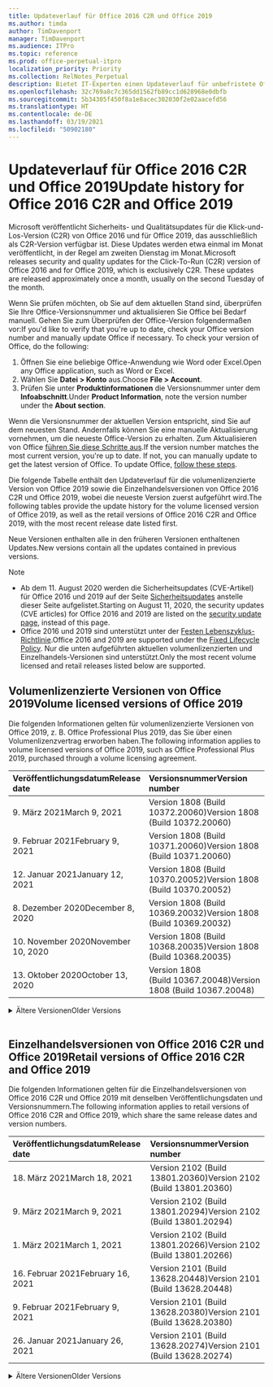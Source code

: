 ```yaml
---
title: Updateverlauf für Office 2016 C2R und Office 2019
ms.author: timda
author: TimDavenport
manager: TimDavenport
ms.audience: ITPro
ms.topic: reference
ms.prod: office-perpetual-itpro
localization_priority: Priority
ms.collection: RelNotes_Perpetual
description: Bietet IT-Experten einen Updateverlauf für unbefristete Office 2016- und 2019-Versionen, die Klick-und-Los (C2R) verwenden.
ms.openlocfilehash: 32c769a8c7c365dd1562fb89cc1d628968e0dbfb
ms.sourcegitcommit: 5b34305f450f8a1e8acec302030f2e02aacefd56
ms.translationtype: HT
ms.contentlocale: de-DE
ms.lasthandoff: 03/19/2021
ms.locfileid: "50902180"
---
```

# <a name="update-history-for-office-2016-c2r-and-office-2019"></a><span data-ttu-id="edc83-103">Updateverlauf für Office 2016 C2R und Office 2019</span><span class="sxs-lookup"><span data-stu-id="edc83-103">Update history for Office 2016 C2R and Office 2019</span></span>

<span data-ttu-id="edc83-p101">Microsoft veröffentlicht Sicherheits- und Qualitätsupdates für die Klick-und-Los-Version (C2R) von Office 2016 und für Office 2019, das ausschließlich als C2R-Version verfügbar ist. Diese Updates werden etwa einmal im Monat veröffentlicht, in der Regel am zweiten Dienstag im Monat.</span><span class="sxs-lookup"><span data-stu-id="edc83-p101">Microsoft releases security and quality updates for the Click-To-Run (C2R) version of Office 2016 and for Office 2019, which is exclusively C2R. These updates are released approximately once a month, usually on the second Tuesday of the month.</span></span>

<span data-ttu-id="edc83-p102">Wenn Sie prüfen möchten, ob Sie auf dem aktuellen Stand sind, überprüfen Sie Ihre Office-Versionsnummer und aktualisieren Sie Office bei Bedarf manuell. Gehen Sie zum Überprüfen der Office-Version folgendermaßen vor:</span><span class="sxs-lookup"><span data-stu-id="edc83-p102">If you'd like to verify that you're up to date, check your Office version number and manually update Office if necessary. To check your version of Office, do the following:</span></span>

  1.    <span data-ttu-id="edc83-108">Öffnen Sie eine beliebige Office-Anwendung wie Word oder Excel.</span><span class="sxs-lookup"><span data-stu-id="edc83-108">Open any Office application, such as Word or Excel.</span></span>
  2.    <span data-ttu-id="edc83-109">Wählen Sie **Datei > Konto** aus.</span><span class="sxs-lookup"><span data-stu-id="edc83-109">Choose **File > Account**.</span></span>
  3.    <span data-ttu-id="edc83-110">Prüfen Sie unter **Produktinformationen** die Versionsnummer unter dem **Infoabschnitt**.</span><span class="sxs-lookup"><span data-stu-id="edc83-110">Under **Product Information**, note the version number under the **About section**.</span></span>

<span data-ttu-id="edc83-p103">Wenn die Versionsnummer der aktuellen Version entspricht, sind Sie auf dem neuesten Stand. Andernfalls können Sie eine manuelle Aktualisierung vornehmen, um die neueste Office-Version zu erhalten. Zum Aktualisieren von Office [führen Sie diese Schritte aus](https://support.office.com/article/2ab296f3-7f03-43a2-8e50-46de917611c5).</span><span class="sxs-lookup"><span data-stu-id="edc83-p103">If the version number matches the most current version, you're up to date. If not, you can manually update to get the latest version of Office. To update Office, [follow these steps](https://support.office.com/article/2ab296f3-7f03-43a2-8e50-46de917611c5).</span></span>


<span data-ttu-id="edc83-114">Die folgende Tabelle enthält den Updateverlauf für die volumenlizenzierte Version von Office 2019 sowie die Einzelhandelsversionen von Office 2016 C2R und Office 2019, wobei die neueste Version zuerst aufgeführt wird.</span><span class="sxs-lookup"><span data-stu-id="edc83-114">The following tables provide the update history for the volume licensed version of Office 2019, as well as the retail versions of Office 2016 C2R and Office 2019, with the most recent release date listed first.</span></span>

<span data-ttu-id="edc83-115">Neue Versionen enthalten alle in den früheren Versionen enthaltenen Updates.</span><span class="sxs-lookup"><span data-stu-id="edc83-115">New versions contain all the updates contained in previous versions.</span></span>


 > [!NOTE]
> - <span data-ttu-id="edc83-116">Ab dem 11. August 2020 werden die Sicherheitsupdates (CVE-Artikel) für Office 2016 und 2019 auf der Seite [Sicherheitsupdates](https://docs.microsoft.com/officeupdates/microsoft365-apps-security-updates) anstelle dieser Seite aufgelistet.</span><span class="sxs-lookup"><span data-stu-id="edc83-116">Starting on August 11, 2020, the security updates (CVE articles) for Office 2016 and 2019 are listed on the [security update page](https://docs.microsoft.com/officeupdates/microsoft365-apps-security-updates), instead of this page.</span></span> 
> - <span data-ttu-id="edc83-117">Office 2016 und 2019 sind unterstützt unter der [Festen Lebenszyklus-Richtlinie](https://docs.microsoft.com/lifecycle/policies/fixed).</span><span class="sxs-lookup"><span data-stu-id="edc83-117">Office 2016 and 2019 are supported under the [Fixed Lifecycle Policy](https://docs.microsoft.com/lifecycle/policies/fixed).</span></span> <span data-ttu-id="edc83-118">Nur die unten aufgeführten aktuellen volumenlizenzierten und Einzelhandels-Versionen sind unterstützt.</span><span class="sxs-lookup"><span data-stu-id="edc83-118">Only the most recent volume licensed and retail releases listed below are supported.</span></span>


## <a name="volume-licensed-versions-of-office-2019"></a><span data-ttu-id="edc83-119">Volumenlizenzierte Versionen von Office 2019</span><span class="sxs-lookup"><span data-stu-id="edc83-119">Volume licensed versions of Office 2019</span></span>
<span data-ttu-id="edc83-120">Die folgenden Informationen gelten für volumenlizenzierte Versionen von Office 2019, z. B. Office Professional Plus 2019, das Sie über einen Volumenlizenzvertrag erworben haben.</span><span class="sxs-lookup"><span data-stu-id="edc83-120">The following information applies to volume licensed versions of Office 2019, such as Office Professional Plus 2019, purchased through a volume licensing agreement.</span></span>

[//]: # (NICHT ENTFERNEN VL TABELLE START)


|<span data-ttu-id="edc83-122">**Veröffentlichungsdatum**</span><span class="sxs-lookup"><span data-stu-id="edc83-122">**Release date**</span></span>|<span data-ttu-id="edc83-123">**Versionsnummer**</span><span class="sxs-lookup"><span data-stu-id="edc83-123">**Version number**</span></span>|
|:-----|:-----|
|<span data-ttu-id="edc83-124">9. März 2021</span><span class="sxs-lookup"><span data-stu-id="edc83-124">March 9, 2021</span></span>|<span data-ttu-id="edc83-125">Version 1808 (Build 10372.20060)</span><span class="sxs-lookup"><span data-stu-id="edc83-125">Version 1808 (Build 10372.20060)</span></span>|
|<span data-ttu-id="edc83-126">9. Februar 2021</span><span class="sxs-lookup"><span data-stu-id="edc83-126">February 9, 2021</span></span>|<span data-ttu-id="edc83-127">Version 1808 (Build 10371.20060)</span><span class="sxs-lookup"><span data-stu-id="edc83-127">Version 1808 (Build 10371.20060)</span></span>|
|<span data-ttu-id="edc83-128">12. Januar 2021</span><span class="sxs-lookup"><span data-stu-id="edc83-128">January 12, 2021</span></span>|<span data-ttu-id="edc83-129">Version 1808 (Build 10370.20052)</span><span class="sxs-lookup"><span data-stu-id="edc83-129">Version 1808 (Build 10370.20052)</span></span>|
|<span data-ttu-id="edc83-130">8. Dezember 2020</span><span class="sxs-lookup"><span data-stu-id="edc83-130">December 8, 2020</span></span>|<span data-ttu-id="edc83-131">Version 1808 (Build 10369.20032)</span><span class="sxs-lookup"><span data-stu-id="edc83-131">Version 1808 (Build 10369.20032)</span></span>|
|<span data-ttu-id="edc83-132">10. November 2020</span><span class="sxs-lookup"><span data-stu-id="edc83-132">November 10, 2020</span></span>|<span data-ttu-id="edc83-133">Version 1808 (Build 10368.20035)</span><span class="sxs-lookup"><span data-stu-id="edc83-133">Version 1808 (Build 10368.20035)</span></span>|
|<span data-ttu-id="edc83-134">13. Oktober 2020</span><span class="sxs-lookup"><span data-stu-id="edc83-134">October 13, 2020</span></span>|<span data-ttu-id="edc83-135">Version 1808 (Build 10367.20048)</span><span class="sxs-lookup"><span data-stu-id="edc83-135">Version 1808 (Build 10367.20048)</span></span>|


[//]: # (NICHT ENTFERNEN VL TABELLE ENDE)

<details>
<summary><span data-ttu-id="edc83-137">Ältere Versionen</span><span class="sxs-lookup"><span data-stu-id="edc83-137">Older Versions</span></span></summary>
 

[//]: # (NICHT ENTFERNEN VL ALTE TABELLE START)


|<span data-ttu-id="edc83-139">**Veröffentlichungsdatum**</span><span class="sxs-lookup"><span data-stu-id="edc83-139">**Release date**</span></span>|<span data-ttu-id="edc83-140">**Versionsnummer**</span><span class="sxs-lookup"><span data-stu-id="edc83-140">**Version number**</span></span>|
|:-----|:-----|
|<span data-ttu-id="edc83-141">8. September 2020</span><span class="sxs-lookup"><span data-stu-id="edc83-141">September 8, 2020</span></span>|<span data-ttu-id="edc83-142">Version 1808 (Build 10366.20016)</span><span class="sxs-lookup"><span data-stu-id="edc83-142">Version 1808 (Build 10366.20016)</span></span>|
|<span data-ttu-id="edc83-143">11. August 2020</span><span class="sxs-lookup"><span data-stu-id="edc83-143">August 11, 2020</span></span>|<span data-ttu-id="edc83-144">Version 1808 (Build 10364.20059)</span><span class="sxs-lookup"><span data-stu-id="edc83-144">Version 1808 (Build 10364.20059)</span></span>|
|<span data-ttu-id="edc83-145">14. Juli 2020</span><span class="sxs-lookup"><span data-stu-id="edc83-145">July 14, 2020</span></span>   |<span data-ttu-id="edc83-146">Version 1808 (Build 10363.20015)</span><span class="sxs-lookup"><span data-stu-id="edc83-146">Version 1808 (Build 10363.20015)</span></span>  |
|<span data-ttu-id="edc83-147">9. Juni 2020</span><span class="sxs-lookup"><span data-stu-id="edc83-147">June 9, 2020</span></span>   |<span data-ttu-id="edc83-148">Version 1808 (Build 10361.20002)</span><span class="sxs-lookup"><span data-stu-id="edc83-148">Version 1808 (Build 10361.20002)</span></span>  |
|<span data-ttu-id="edc83-149">12. Mai 2020</span><span class="sxs-lookup"><span data-stu-id="edc83-149">May 12, 2020</span></span>   |<span data-ttu-id="edc83-150">Version 1808 (Build 10359.20023)</span><span class="sxs-lookup"><span data-stu-id="edc83-150">Version 1808 (Build 10359.20023)</span></span>  |
|<span data-ttu-id="edc83-151">14. April 2020</span><span class="sxs-lookup"><span data-stu-id="edc83-151">April 14, 2020</span></span>   |<span data-ttu-id="edc83-152">Version 1808 (Build 10358.20061)</span><span class="sxs-lookup"><span data-stu-id="edc83-152">Version 1808 (Build 10358.20061)</span></span>  |
|<span data-ttu-id="edc83-153">10. März 2020</span><span class="sxs-lookup"><span data-stu-id="edc83-153">March 10, 2020</span></span>   |<span data-ttu-id="edc83-154">Version 1808 (Build 10357.20081)</span><span class="sxs-lookup"><span data-stu-id="edc83-154">Version 1808 (Build 10357.20081)</span></span>  |
|<span data-ttu-id="edc83-155">11. Februar 2020</span><span class="sxs-lookup"><span data-stu-id="edc83-155">February 11, 2020</span></span>   |<span data-ttu-id="edc83-156">Version 1808 (Build 10356.20006)</span><span class="sxs-lookup"><span data-stu-id="edc83-156">Version 1808 (Build 10356.20006)</span></span>  |


[//]: # (NICHT ENTFERNEN VL ALTE TABELLE ENDE)

</details>


<br/>

## <a name="retail-versions-of-office-2016-c2r-and-office-2019"></a><span data-ttu-id="edc83-158">Einzelhandelsversionen von Office 2016 C2R und Office 2019</span><span class="sxs-lookup"><span data-stu-id="edc83-158">Retail versions of Office 2016 C2R and Office 2019</span></span>
<span data-ttu-id="edc83-159">Die folgenden Informationen gelten für die Einzelhandelsversionen von Office 2016 C2R und Office 2019 mit denselben Veröffentlichungsdaten und Versionsnummern.</span><span class="sxs-lookup"><span data-stu-id="edc83-159">The following information applies to retail versions of Office 2016 C2R and Office 2019, which share the same release dates and version numbers.</span></span>

[//]: # (NICHT ENTFERNEN EINZELHANDEL TABELLE START)


|<span data-ttu-id="edc83-161">**Veröffentlichungsdatum**</span><span class="sxs-lookup"><span data-stu-id="edc83-161">**Release date**</span></span>|<span data-ttu-id="edc83-162">**Versionsnummer**</span><span class="sxs-lookup"><span data-stu-id="edc83-162">**Version number**</span></span>|
|:-----|:-----|
|<span data-ttu-id="edc83-163">18. März 2021</span><span class="sxs-lookup"><span data-stu-id="edc83-163">March 18, 2021</span></span>|<span data-ttu-id="edc83-164">Version 2102 (Build 13801.20360)</span><span class="sxs-lookup"><span data-stu-id="edc83-164">Version 2102 (Build 13801.20360)</span></span>|
|<span data-ttu-id="edc83-165">9. März 2021</span><span class="sxs-lookup"><span data-stu-id="edc83-165">March 9, 2021</span></span>|<span data-ttu-id="edc83-166">Version 2102 (Build 13801.20294)</span><span class="sxs-lookup"><span data-stu-id="edc83-166">Version 2102 (Build 13801.20294)</span></span>|
|<span data-ttu-id="edc83-167">1. März 2021</span><span class="sxs-lookup"><span data-stu-id="edc83-167">March 1, 2021</span></span>|<span data-ttu-id="edc83-168">Version 2102 (Build 13801.20266)</span><span class="sxs-lookup"><span data-stu-id="edc83-168">Version 2102 (Build 13801.20266)</span></span>|
|<span data-ttu-id="edc83-169">16. Februar 2021</span><span class="sxs-lookup"><span data-stu-id="edc83-169">February 16, 2021</span></span>|<span data-ttu-id="edc83-170">Version 2101 (Build 13628.20448)</span><span class="sxs-lookup"><span data-stu-id="edc83-170">Version 2101 (Build 13628.20448)</span></span>|
|<span data-ttu-id="edc83-171">9. Februar 2021</span><span class="sxs-lookup"><span data-stu-id="edc83-171">February 9, 2021</span></span>|<span data-ttu-id="edc83-172">Version 2101 (Build 13628.20380)</span><span class="sxs-lookup"><span data-stu-id="edc83-172">Version 2101 (Build 13628.20380)</span></span>|
|<span data-ttu-id="edc83-173">26. Januar 2021</span><span class="sxs-lookup"><span data-stu-id="edc83-173">January 26, 2021</span></span>|<span data-ttu-id="edc83-174">Version 2101 (Build 13628.20274)</span><span class="sxs-lookup"><span data-stu-id="edc83-174">Version 2101 (Build 13628.20274)</span></span>|


[//]: # (NICHT ENTFERNEN EINZELHANDEL TABELLE ENDE)

<details>
<summary><span data-ttu-id="edc83-176">Ältere Versionen</span><span class="sxs-lookup"><span data-stu-id="edc83-176">Older Versions</span></span></summary>
 

[//]: # (NICHT ENTFERNEN EINZELHANDEL ALTE TABELLE START)


|<span data-ttu-id="edc83-178">**Veröffentlichungsdatum**</span><span class="sxs-lookup"><span data-stu-id="edc83-178">**Release date**</span></span>|<span data-ttu-id="edc83-179">**Versionsnummer**</span><span class="sxs-lookup"><span data-stu-id="edc83-179">**Version number**</span></span>|
|:-----|:-----|
|<span data-ttu-id="edc83-180">21. Januar 2021</span><span class="sxs-lookup"><span data-stu-id="edc83-180">January 21, 2021</span></span>|<span data-ttu-id="edc83-181">Version 2012 (Build 13530.20440)</span><span class="sxs-lookup"><span data-stu-id="edc83-181">Version 2012 (Build 13530.20440)</span></span>|
|<span data-ttu-id="edc83-182">12. Januar 2021</span><span class="sxs-lookup"><span data-stu-id="edc83-182">January 12, 2021</span></span>|<span data-ttu-id="edc83-183">Version 2012 (Build 13530.20376)</span><span class="sxs-lookup"><span data-stu-id="edc83-183">Version 2012 (Build 13530.20376)</span></span>|
|<span data-ttu-id="edc83-184">5. Januar 2021</span><span class="sxs-lookup"><span data-stu-id="edc83-184">January 5, 2021</span></span>|<span data-ttu-id="edc83-185">Version 2012 (Build 13530.20316)</span><span class="sxs-lookup"><span data-stu-id="edc83-185">Version 2012 (Build 13530.20316)</span></span>|
|<span data-ttu-id="edc83-186">21. Dezember 2020</span><span class="sxs-lookup"><span data-stu-id="edc83-186">December 21, 2020</span></span>|<span data-ttu-id="edc83-187">Version 2011 (Build 13426.20404)</span><span class="sxs-lookup"><span data-stu-id="edc83-187">Version 2011 (Build 13426.20404)</span></span>|
|<span data-ttu-id="edc83-188">8. Dezember 2020</span><span class="sxs-lookup"><span data-stu-id="edc83-188">December 8, 2020</span></span>|<span data-ttu-id="edc83-189">Version 2011 (Build 13426.20332)</span><span class="sxs-lookup"><span data-stu-id="edc83-189">Version 2011 (Build 13426.20332)</span></span>|
|<span data-ttu-id="edc83-190">2. Dezember 2020</span><span class="sxs-lookup"><span data-stu-id="edc83-190">December 2, 2020</span></span>|<span data-ttu-id="edc83-191">Version 2011 (Build 13426.20308)</span><span class="sxs-lookup"><span data-stu-id="edc83-191">Version 2011 (Build 13426.20308)</span></span>|
|<span data-ttu-id="edc83-192">30. November 2020</span><span class="sxs-lookup"><span data-stu-id="edc83-192">November 30, 2020</span></span>|<span data-ttu-id="edc83-193">Version 2011 (Build 13426.20294)</span><span class="sxs-lookup"><span data-stu-id="edc83-193">Version 2011 (Build 13426.20294)</span></span>|
|<span data-ttu-id="edc83-194">23. November 2020</span><span class="sxs-lookup"><span data-stu-id="edc83-194">November 23, 2020</span></span>|<span data-ttu-id="edc83-195">Version 2011 (Build 13426.20274)</span><span class="sxs-lookup"><span data-stu-id="edc83-195">Version 2011 (Build 13426.20274)</span></span>|
|<span data-ttu-id="edc83-196">17. November 2020</span><span class="sxs-lookup"><span data-stu-id="edc83-196">November 17, 2020</span></span>|<span data-ttu-id="edc83-197">Version 2010 (Build 13328.20408)</span><span class="sxs-lookup"><span data-stu-id="edc83-197">Version 2010 (Build 13328.20408)</span></span>|
|<span data-ttu-id="edc83-198">10. November 2020</span><span class="sxs-lookup"><span data-stu-id="edc83-198">November 10, 2020</span></span>|<span data-ttu-id="edc83-199">Version 2010 (Build 13328.20356)</span><span class="sxs-lookup"><span data-stu-id="edc83-199">Version 2010 (Build 13328.20356)</span></span>|
|<span data-ttu-id="edc83-200">27. Oktober 2020</span><span class="sxs-lookup"><span data-stu-id="edc83-200">October 27, 2020</span></span>|<span data-ttu-id="edc83-201">Version 2010 (Build 13328.20292)</span><span class="sxs-lookup"><span data-stu-id="edc83-201">Version 2010 (Build 13328.20292)</span></span>|
|<span data-ttu-id="edc83-202">21. Oktober 2020</span><span class="sxs-lookup"><span data-stu-id="edc83-202">October 21, 2020</span></span>|<span data-ttu-id="edc83-203">Version 2009 (Build 13231.20418)</span><span class="sxs-lookup"><span data-stu-id="edc83-203">Version 2009 (Build 13231.20418)</span></span>|
|<span data-ttu-id="edc83-204">13. Oktober 2020</span><span class="sxs-lookup"><span data-stu-id="edc83-204">October 13, 2020</span></span>|<span data-ttu-id="edc83-205">Version 2009 (Build 13231.20390)</span><span class="sxs-lookup"><span data-stu-id="edc83-205">Version 2009 (Build 13231.20390)</span></span>|
|<span data-ttu-id="edc83-206">8. Oktober 2020</span><span class="sxs-lookup"><span data-stu-id="edc83-206">October 8, 2020</span></span>|<span data-ttu-id="edc83-207">Version 2009 (Build 13231.20368)</span><span class="sxs-lookup"><span data-stu-id="edc83-207">Version 2009 (Build 13231.20368)</span></span>|
|<span data-ttu-id="edc83-208">28. September 2020</span><span class="sxs-lookup"><span data-stu-id="edc83-208">September 28, 2020</span></span>|<span data-ttu-id="edc83-209">Version 2009 (Build 13231.20262)</span><span class="sxs-lookup"><span data-stu-id="edc83-209">Version 2009 (Build 13231.20262)</span></span>|
|<span data-ttu-id="edc83-210">22. September 2020</span><span class="sxs-lookup"><span data-stu-id="edc83-210">September 22, 2020</span></span>|<span data-ttu-id="edc83-211">Version 2008 (Build 13127.20508)</span><span class="sxs-lookup"><span data-stu-id="edc83-211">Version 2008 (Build 13127.20508)</span></span>|
|<span data-ttu-id="edc83-212">9. September 2020</span><span class="sxs-lookup"><span data-stu-id="edc83-212">September 9, 2020</span></span>|<span data-ttu-id="edc83-213">Version 2008 (Build 13127.20408)</span><span class="sxs-lookup"><span data-stu-id="edc83-213">Version 2008 (Build 13127.20408)</span></span>|
|<span data-ttu-id="edc83-214">31. August 2020</span><span class="sxs-lookup"><span data-stu-id="edc83-214">August 31, 2020</span></span>|<span data-ttu-id="edc83-215">Version 2008 (Build 13127.20296)</span><span class="sxs-lookup"><span data-stu-id="edc83-215">Version 2008 (Build 13127.20296)</span></span>|
|<span data-ttu-id="edc83-216">25. August 2020</span><span class="sxs-lookup"><span data-stu-id="edc83-216">August 25, 2020</span></span>|<span data-ttu-id="edc83-217">Version 2007 (Build 13029.20460)</span><span class="sxs-lookup"><span data-stu-id="edc83-217">Version 2007 (Build 13029.20460)</span></span>|
|<span data-ttu-id="edc83-218">11. August 2020</span><span class="sxs-lookup"><span data-stu-id="edc83-218">August 11, 2020</span></span>|<span data-ttu-id="edc83-219">Version 2007 (Build 13029.20344)</span><span class="sxs-lookup"><span data-stu-id="edc83-219">Version 2007 (Build 13029.20344)</span></span>|
|<span data-ttu-id="edc83-220">30. Juli 2020</span><span class="sxs-lookup"><span data-stu-id="edc83-220">July 30, 2020</span></span>|<span data-ttu-id="edc83-221">Version 2007 (Build 13029.20308)</span><span class="sxs-lookup"><span data-stu-id="edc83-221">Version 2007 (Build 13029.20308)</span></span>  |
|<span data-ttu-id="edc83-222">28. Juli 2020</span><span class="sxs-lookup"><span data-stu-id="edc83-222">July 28, 2020</span></span>|<span data-ttu-id="edc83-223">Version 2006 (Build 13001.20498)</span><span class="sxs-lookup"><span data-stu-id="edc83-223">Version 2006 (Build 13001.20498)</span></span>  |
|<span data-ttu-id="edc83-224">14. Juli 2020</span><span class="sxs-lookup"><span data-stu-id="edc83-224">July 14, 2020</span></span>|<span data-ttu-id="edc83-225">Version 2006 (Build 13001.20384)</span><span class="sxs-lookup"><span data-stu-id="edc83-225">Version 2006 (Build 13001.20384)</span></span>  |
|<span data-ttu-id="edc83-226">30. Juni 2020</span><span class="sxs-lookup"><span data-stu-id="edc83-226">June 30, 2020</span></span>|<span data-ttu-id="edc83-227">Version 2006 (Build 13001.20266)</span><span class="sxs-lookup"><span data-stu-id="edc83-227">Version 2006 (Build 13001.20266)</span></span>  |
|<span data-ttu-id="edc83-228">24. Juni 2020</span><span class="sxs-lookup"><span data-stu-id="edc83-228">June 24, 2020</span></span>|<span data-ttu-id="edc83-229">Version 2005 (Build 12827.20470)</span><span class="sxs-lookup"><span data-stu-id="edc83-229">Version 2005 (Build 12827.20470)</span></span>  |
|<span data-ttu-id="edc83-230">9. Juni 2020</span><span class="sxs-lookup"><span data-stu-id="edc83-230">June 9, 2020</span></span>|<span data-ttu-id="edc83-231">Version 2005 (Build 12827.20336)</span><span class="sxs-lookup"><span data-stu-id="edc83-231">Version 2005 (Build 12827.20336)</span></span>  |
|<span data-ttu-id="edc83-232">2. Juni 2020</span><span class="sxs-lookup"><span data-stu-id="edc83-232">June 2, 2020</span></span>|<span data-ttu-id="edc83-233">Version 2005 (Build 12827.20268)</span><span class="sxs-lookup"><span data-stu-id="edc83-233">Version 2005 (Build 12827.20268)</span></span>  |
|<span data-ttu-id="edc83-234">21. Mai 2020</span><span class="sxs-lookup"><span data-stu-id="edc83-234">May 21, 2020</span></span>|<span data-ttu-id="edc83-235">Version 2004 (Build 12730.20352)</span><span class="sxs-lookup"><span data-stu-id="edc83-235">Version 2004 (Build 12730.20352)</span></span>  |
|<span data-ttu-id="edc83-236">12. Mai 2020</span><span class="sxs-lookup"><span data-stu-id="edc83-236">May 12, 2020</span></span>|<span data-ttu-id="edc83-237">Version 2004 (Build 12730.20270)</span><span class="sxs-lookup"><span data-stu-id="edc83-237">Version 2004 (Build 12730.20270)</span></span>  |
|<span data-ttu-id="edc83-238">4. Mai 2020</span><span class="sxs-lookup"><span data-stu-id="edc83-238">May 4, 2020</span></span>|<span data-ttu-id="edc83-239">Version 2004 (Build 12730.20250)</span><span class="sxs-lookup"><span data-stu-id="edc83-239">Version 2004 (Build 12730.20250)</span></span>  |
|<span data-ttu-id="edc83-240">29. April 2020</span><span class="sxs-lookup"><span data-stu-id="edc83-240">April 29, 2020</span></span>|<span data-ttu-id="edc83-241">Version 2004 (Build 12730.20236)</span><span class="sxs-lookup"><span data-stu-id="edc83-241">Version 2004 (Build 12730.20236)</span></span>  |
|<span data-ttu-id="edc83-242">15. April 2020</span><span class="sxs-lookup"><span data-stu-id="edc83-242">April 15, 2020</span></span>|<span data-ttu-id="edc83-243">Version 2003 (Build 12624.20466)</span><span class="sxs-lookup"><span data-stu-id="edc83-243">Version 2003 (Build 12624.20466)</span></span>  |
|<span data-ttu-id="edc83-244">14. April 2020</span><span class="sxs-lookup"><span data-stu-id="edc83-244">April 14, 2020</span></span>|<span data-ttu-id="edc83-245">Version 2003 (Build 12624.20442)</span><span class="sxs-lookup"><span data-stu-id="edc83-245">Version 2003 (Build 12624.20442)</span></span>  |
|<span data-ttu-id="edc83-246">31. März 2020</span><span class="sxs-lookup"><span data-stu-id="edc83-246">March 31, 2020</span></span>|<span data-ttu-id="edc83-247">Version 2003 (Build 12624.20382)</span><span class="sxs-lookup"><span data-stu-id="edc83-247">Version 2003 (Build 12624.20382)</span></span>  |
|<span data-ttu-id="edc83-248">25. März 2020</span><span class="sxs-lookup"><span data-stu-id="edc83-248">March 25, 2020</span></span>|<span data-ttu-id="edc83-249">Version 2003 (Build 12624.20320)</span><span class="sxs-lookup"><span data-stu-id="edc83-249">Version 2003 (Build 12624.20320)</span></span>  |
|<span data-ttu-id="edc83-250">10. März 2020</span><span class="sxs-lookup"><span data-stu-id="edc83-250">March 10, 2020</span></span>|<span data-ttu-id="edc83-251">Version 2002 (Build 12527.20278)</span><span class="sxs-lookup"><span data-stu-id="edc83-251">Version 2002 (Build 12527.20278)</span></span>  |
|<span data-ttu-id="edc83-252">1. März 2020</span><span class="sxs-lookup"><span data-stu-id="edc83-252">March 1, 2020</span></span>   |<span data-ttu-id="edc83-253">Version 2002 (Build 12527.20242)</span><span class="sxs-lookup"><span data-stu-id="edc83-253">Version 2002 (Build 12527.20242)</span></span>  |


[//]: # (NICHT ENTFERNEN EINZELHANDEL ALTE TABELLE ENDE)


</details>






